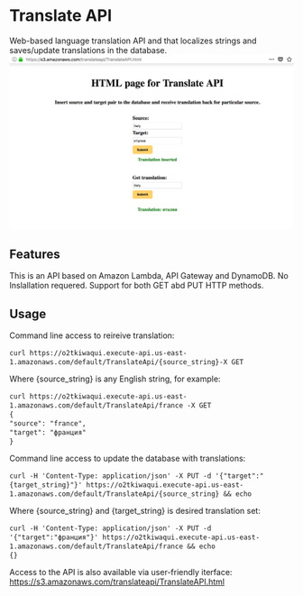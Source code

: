 # Translate API
  Web-based language translation API and that localizes strings and saves/update translations in the database.
   ![alt text](https://raw.githubusercontent.com/kagishev/TranslateApi/master/TranslateAPI.png)
## Features
  This is an API based on Amazon Lambda, API Gateway and DynamoDB. No Inslallation requered. Support for both GET abd PUT HTTP methods. 
## Usage
  Command line access to reireive translation:
  ```
  curl https://o2tkiwaqui.execute-api.us-east-1.amazonaws.com/default/TranslateApi/{source_string}-X GET
  ```
  Where {source_string} is any English string, for example:
  ```
  curl https://o2tkiwaqui.execute-api.us-east-1.amazonaws.com/default/TranslateApi/france -X GET
{
  "source": "france",
  "target": "франция"
}
  ```
  Command line access to update the database with translations:
  ```
  curl -H 'Content-Type: application/json' -X PUT -d '{"target":"{target_string}"}' https://o2tkiwaqui.execute-api.us-east-1.amazonaws.com/default/TranslateApi/{source_string} && echo
  ```
  Where {source_string} and {target_string} is desired translation set:
  ```
  curl -H 'Content-Type: application/json' -X PUT -d '{"target":"франция"}' https://o2tkiwaqui.execute-api.us-east-1.amazonaws.com/default/TranslateApi/france && echo
{}
  ```

Access to the API is also available via user-friendly iterface:
https://s3.amazonaws.com/translateapi/TranslateAPI.html
